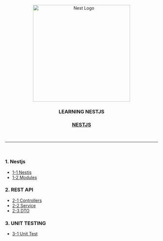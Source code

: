 <p align="center">
  <a href="http://nestjs.com/" target="blank"><img src="https://nestjs.com/img/logo_text.svg" width="320" alt="Nest Logo" /></a>
</p>

<h3 align="center">LEARNING NESTJS</h3>
<h3 align="center"><a href="https://github.com/daldalhada/nestjs/blob/master/description/nestjs.md">NESTJS</a></h3>


<br>

***

<br>

### 1. Nestjs
  - [1-1 Nestjs](https://github.com/daldalhada/Nestjs/blob/master/description/1/1-1.md)
  - [1-2 Modules](https://github.com/daldalhada/Nestjs/blob/master/description/1/1-2.md)
  
### 2. REST API
  - [2-1 Controllers](https://github.com/daldalhada/Nestjs/blob/master/description/2/2-1.md)
  - [2-2 Service](https://github.com/daldalhada/Nestjs/blob/master/description/2/2-2.md)
  - [2-3 DTO](https://github.com/daldalhada/Nestjs/blob/master/description/2/2-3.md)

### 3. UNIT TESTING
  - [3-1 Unit Test](https://github.com/daldalhada/Nestjs/blob/master/description/3/3-1.md)
